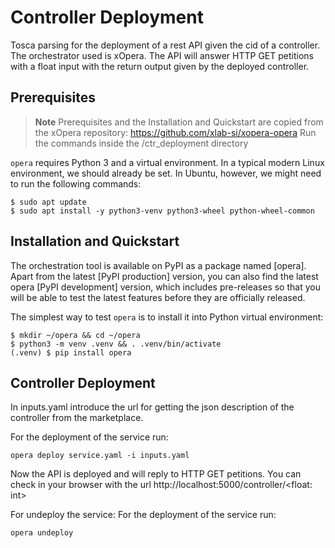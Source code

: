 # Controller Deployment
Tosca parsing for the deployment of a rest API given the cid of a controller. The orchestrator used is xOpera. The API will answer HTTP GET petitions with a float input with the return output given by the deployed controller.

## Prerequisites
> **Note** Prerequisites and the Installation and Quickstart are copied from the xOpera repository: https://github.com/xlab-si/xopera-opera
> Run the commands inside the /ctr_deployment directory

`opera` requires Python 3 and a virtual environment. 
In a typical modern Linux environment, we should already be set. 
In Ubuntu, however, we might need to run the following commands:

```console
$ sudo apt update
$ sudo apt install -y python3-venv python3-wheel python-wheel-common
```
## Installation and Quickstart
The orchestration tool is available on PyPI as a package named [opera]. 
Apart from the latest [PyPI production] version, you can also find the latest opera [PyPI development] version, which 
includes pre-releases so that you will be able to test the latest features before they are officially released.

The simplest way to test `opera` is to install it into Python virtual environment:

```console
$ mkdir ~/opera && cd ~/opera
$ python3 -m venv .venv && . .venv/bin/activate
(.venv) $ pip install opera
```

## Controller Deployment
In inputs.yaml introduce the url for getting the json description of the controller from the marketplace.

For the deployment of the service run:
```console
opera deploy service.yaml -i inputs.yaml
```
Now the API is deployed and will reply to HTTP GET petitions. You can check in your browser with the url http://localhost:5000/controller/<float: int> 

For undeploy the service:
For the deployment of the service run:
```console
opera undeploy
```